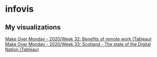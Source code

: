 # infovis

## My visualizations

[Make Over Monday - 2020/Week 32: Benefits of remote work (Tableau)](https://JuanPabloLoCoco.github.io/infovis/momw32.html)
[Make Over Monday - 2020/Week 33: Scotland - The state of the Digital Nation (Tableau)](https://JuanPabloLoCoco.github.io/infovis/momw33.html)

